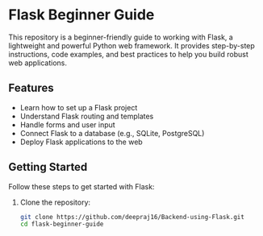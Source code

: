 # Flask Beginner Guide

This repository is a beginner-friendly guide to working with Flask, a lightweight and powerful Python web framework. It provides step-by-step instructions, code examples, and best practices to help you build robust web applications.

## Features
- Learn how to set up a Flask project
- Understand Flask routing and templates
- Handle forms and user input
- Connect Flask to a database (e.g., SQLite, PostgreSQL)
- Deploy Flask applications to the web

## Getting Started
Follow these steps to get started with Flask:

1. Clone the repository:
   ```bash
   git clone https://github.com/deepraj16/Backend-using-Flask.git
   cd flask-beginner-guide
